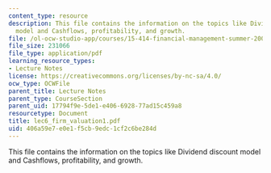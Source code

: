 ```yaml
---
content_type: resource
description: This file contains the information on the topics like Dividend discount
  model and Cashflows, profitability, and growth.
file: /ol-ocw-studio-app/courses/15-414-financial-management-summer-2003/406a59e7e0e1f5cb9edc1cf2c6be284d_lec6_firm_valuation1.pdf
file_size: 231066
file_type: application/pdf
learning_resource_types:
- Lecture Notes
license: https://creativecommons.org/licenses/by-nc-sa/4.0/
ocw_type: OCWFile
parent_title: Lecture Notes
parent_type: CourseSection
parent_uid: 17794f9e-5de1-e406-6928-77ad15c459a8
resourcetype: Document
title: lec6_firm_valuation1.pdf
uid: 406a59e7-e0e1-f5cb-9edc-1cf2c6be284d
---
```

This file contains the information on the topics like Dividend discount model and Cashflows, profitability, and growth.